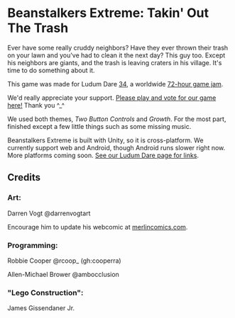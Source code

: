 # Beanstalkers Extreme: Takin' Out The Trash

Ever have some really cruddy neighbors? Have they ever thrown their trash on your lawn and you've had to clean it the next day? This guy too. Except his neighbors are giants, and the trash is leaving craters in his village. It's time to do something about it. 

This game was made for Ludum Dare [34](http://ludumdare.com/compo/ludum-dare-34/), a worldwide [72-hour game jam](http://ludumdare.com/compo/about-ludum-dare/).

We'd really appreciate your support. [Please play and vote for our game here!](http://ludumdare.com/compo/ludum-dare-34/?action=preview&uid=58187) Thank you ^_^

We used both themes, _Two Button Controls_ and _Growth_. For the most part, finished except a few little things such as some missing music.

Beanstalkers Extreme is built with Unity, so it is cross-platform. We currently support web and Android, though Android runs slower right now. More platforms coming soon. [See our Ludum Dare page for links](http://ludumdare.com/compo/ludum-dare-34/?action=preview&uid=58187).

## Credits

### Art:

Darren Vogt @darrenvogtart

Encourage him to update his webcomic at [merlincomics.com](http://merlincomics.com).

### Programming:

Robbie Cooper @rcoop_ (gh:cooperra)

Allen-Michael Brower @ambocclusion 

### "Lego Construction":

James Gissendaner Jr.
